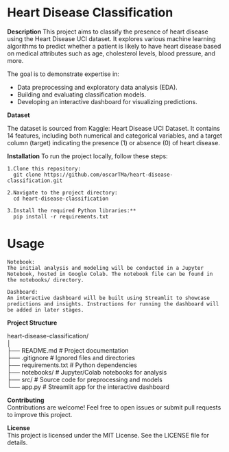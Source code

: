 # Heart Disease Classification
**Description**
This project aims to classify the presence of heart disease using the Heart Disease UCI dataset. It explores various machine learning algorithms to predict whether a patient is likely to have heart disease based on medical attributes such as age, cholesterol levels, blood pressure, and more.

The goal is to demonstrate expertise in:

- Data preprocessing and exploratory data analysis (EDA).
- Building and evaluating classification models.
- Developing an interactive dashboard for visualizing predictions.

**Dataset**

The dataset is sourced from Kaggle: Heart Disease UCI Dataset.
It contains 14 features, including both numerical and categorical variables, and a target column (target) indicating the presence (1) or absence (0) of heart disease.

**Installation**
To run the project locally, follow these steps:

    1.Clone this repository:
      git clone https://github.com/oscarTMa/heart-disease-classification.git

    2.Navigate to the project directory:
      cd heart-disease-classification

    3.Install the required Python libraries:**
      pip install -r requirements.txt

# Usage
    Notebook:                                    
    The initial analysis and modeling will be conducted in a Jupyter Notebook, hosted in Google Colab. The notebook file can be found in the notebooks/ directory.

    Dashboard:
    An interactive dashboard will be built using Streamlit to showcase predictions and insights. Instructions for running the dashboard will be added in later stages.

**Project Structure**

heart-disease-classification/                                         
│                                      
├── README.md               # Project documentation                                            
├── .gitignore              # Ignored files and directories                                           
├── requirements.txt        # Python dependencies                                                
├── notebooks/              # Jupyter/Colab notebooks for analysis                               
├── src/                    # Source code for preprocessing and models                            
└── app.py                  # Streamlit app for the interactive dashboard                       

**Contributing**                                                
Contributions are welcome! Feel free to open issues or submit pull requests to improve this project.

**License**                                                           
This project is licensed under the MIT License. See the LICENSE file for details.


